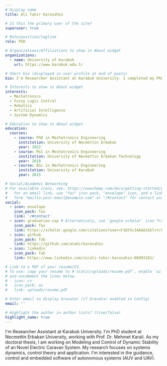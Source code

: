 ```yaml
---
# Display name
title: Ali Tahir Karasahin

# Is this the primary user of the site?
superuser: true

# Role/position/tagline
role: PhD

# Organizations/Affiliations to show in About widget
organizations:
  - name: University of Karabuk
    url: https://www.karabuk.edu.tr

# Short bio (displayed in user profile at end of posts)
bio: I'm Researcher Assistant at Karabuk University. I completed my PhD in Mechatronics Engineering at Necmettin Erbakan University. As my doctoral thesis, I am working on Modeling and Control of Dynamic Stability of an Novel Electric Caravan System. My research focuses on systems dynamics, control theory and application. I'm interested in the guidance, control and embedded software of autonomous systems (AUV and UAV).

# Interests to show in About widget
interests:
  - Mechatronics
  - Fuzzy Logic Control
  - Robotics
  - Artificial Intelligence
  - System Dynamics

# Education to show in About widget
education:
  courses:
    - course: PhD in Mechatronics Engineering
      institution: University of Necmettin Erbakan
      year: 2022
    - course: MsC in Mechatronics Engineering
      institution: University of Necmettin Erbakan Technology
      year: 2018
    - course: BSc in Mechatronics Engineering
      institution: University of Karabuk
      year: 2015

# Social/Academic Networking
# For available icons, see: https://wowchemy.com/docs/getting-started/page-builder/#icons
#   For an email link, use "fas" icon pack, "envelope" icon, and a link in the
#   form "mailto:your-email@example.com" or "/#contact" for contact widget.
social:
  - icon: envelope
    icon_pack: fas
    link: '/#contact'
  - icon: graduation-cap # Alternatively, use `google-scholar` icon from `ai` icon pack
    icon_pack: fas
    link: https://scholar.google.com/citations?user=F1QthcIAAAAJ&hl=tr&oi=ao
  - icon: github
    icon_pack: fab
    link: https://github.com/atahirkarasahin
  - icon: linkedin
    icon_pack: fab
    link: https://www.linkedin.com/in/ali-tahir-karasahin-06893181/

# Link to a PDF of your resume/CV.
# To use: copy your resume to #`static/uploads/resume.pdf`, enable `ai` icons in #`params.toml`,
# and uncomment the lines below.
# - icon: cv
#   icon_pack: ai
#   link: uploads/resume.pdf

# Enter email to display Gravatar (if Gravatar enabled in Config)
email: ''

# Highlight the author in author lists? (true/false)
highlight_name: true
---
```


I'm Researcher Assistant at Karabuk University. I'm PhD student at Necmettin Erbakan University, working with Prof. Dr. Mehmet Karali. As my doctoral thesis, I am working on Modeling and Control of Dynamic Stability of an Novel Electric Caravan System. My research focuses on systems dynamics, control theory and application. I'm interested in the guidance, control and embedded software of autonomous systems (AUV and UAV).
